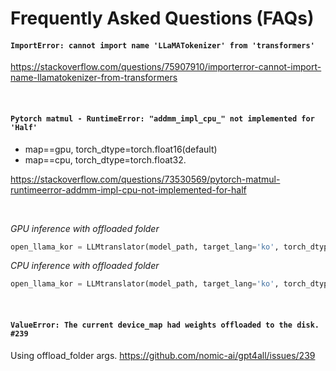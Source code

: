 # Frequently Asked Questions (FAQs)

#### `ImportError: cannot import name 'LLaMATokenizer' from 'transformers'`
https://stackoverflow.com/questions/75907910/importerror-cannot-import-name-llamatokenizer-from-transformers

<br>

#### `Pytorch matmul - RuntimeError: "addmm_impl_cpu_" not implemented for 'Half'`
- map==gpu, torch_dtype=torch.float16(default)
- map==cpu, torch_dtype=torch.float32.

https://stackoverflow.com/questions/73530569/pytorch-matmul-runtimeerror-addmm-impl-cpu-not-implemented-for-half

<br>

*GPU inference with offloaded folder*
```python
open_llama_kor = LLMtranslator(model_path, target_lang='ko', torch_dtype=torch.float16, translator='google', offload_folder="offload")
```

*CPU inference with offloaded folder*
```python
open_llama_kor = LLMtranslator(model_path, target_lang='ko', torch_dtype=torch.float32, translator='google', offload_folder="offload")
```

<br>

#### `ValueError: The current device_map had weights offloaded to the disk. #239`
Using offload_folder args.
https://github.com/nomic-ai/gpt4all/issues/239

<br>
